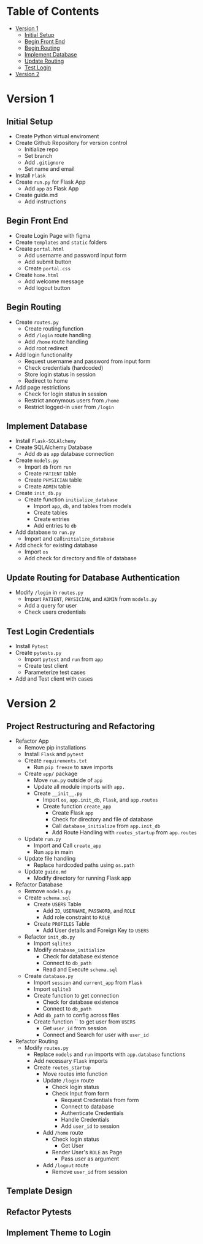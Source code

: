 # Table of Contents
- [Version 1](#version-1)
	- [Initial Setup](#initial-setup)
	- [Begin Front End](#begin-front-end)
	- [Begin Routing](#begin-routing)
	- [Implement Database](#implement-database)
	- [Update Routing](#update-routing-for-database-authentication)
	- [Test Login](#test-login-credentials)
- [Version 2](#version-2)

# Version 1

## Initial Setup

- Create Python virtual enviroment
- Create Github Repository for version control
	- Initialize repo
	- Set branch
	- Add `.gitignore`
	- Set name and email
- Install `Flask`
- Create `run.py` for Flask App
	- Add `app` as Flask App
- Create guide.md
	- Add instructions

## Begin Front End

- Create Login Page with figma
- Create `templates` and `static` folders
- Create `portal.html`
	- Add username and password input form
	- Add submit button
	- Create `portal.css`
- Create `home.html`
	- Add welcome message
	- Add logout button

## Begin Routing

- Create `routes.py`
	- Create routing function
	- Add `/login` route handling
	- Add `/home` route handling
	- Add root redirect
- Add login functionality
	- Request username and password from input form
	- Check credentials (hardcoded)
	- Store login status in session
	- Redirect to home
- Add page restrictions
	- Check for login status in session
	- Restrict anonymous users from `/home`
	- Restrict logged-in user from `/login`

## Implement Database

- Install `Flask-SQLAlchemy`
- Create SQLAlchemy Database
	- Add `db` as `app` database connection
- Create `models.py`
	- Import `db` from `run`
	- Create `PATIENT` table
	- Create `PHYSICIAN` table
	- Create `ADMIN` table
- Create `init_db.py`
	- Create function `initialize_database`
		- Import `app`, `db`, and tables from models
		- Create tables
		- Create entries
		- Add entries to `db`
- Add database to `run.py`
	- Import and call`initialize_database`
- Add check for existing database
	- Import `os`
	- Add check for directory and file of database

## Update Routing for Database Authentication

- Modify `/login` in `routes.py`
	- Import `PATIENT`, `PHYSICIAN`, and `ADMIN` from `models.py`
	- Add a query for user
	- Check users credentials

## Test Login Credentials

- Install `Pytest`
- Create `pytests.py`
	- Import `pytest` and `run` from `app`
	- Create test client
	- Parameterize test cases
- Add and Test client with cases

# Version 2

## Project Restructuring and Refactoring

- Refactor App
	- Remove pip installations
	- Install `Flask` and `pytest`
	- Create `requirements.txt`
		- Run `pip freeze` to save imports
	- Create `app/` package
		- Move `run.py` outside of `app`
		- Update all module imports with `app.`
		- Create `__init__.py`
			- Import `os`, `app.init_db`, `Flask`, and `app.routes`
			- Create function `create_app`
				- Create Flask `app`
				- Check for directory and file of database
				- Call `database_initialize` from `app.init_db`
				- Add Route Handling with `routes_startup` from `app.routes`
	- Update `run.py`
		- Import and Call `create_app`
		- Run `app` in main
	- Update file handling
		- Replace hardcoded paths using `os.path`
	- Update `guide.md`
		- Modify directory for running Flask app
- Refactor Database
	- Remove `models.py`
	- Create `schema.sql`
		- Create `USERS` Table
			- Add `ID`, `USERNAME`, `PASSWORD`, and `ROLE`
			- Add role constraint to `ROLE`
		- Create `PROFILES` Table
			- Add User details and Foreign Key to `USERS`
	- Refactor `init_db.py`
		- Import `sqlite3`
		- Modify `database_initialize`
			- Check for database existence
			- Connect to `db_path`
			- Read and Execute `schema.sql`
	- Create `database.py`
		- Import `session` and `current_app` from `Flask`
		- Import `sqlite3`
		- Create function to get connection
			- Check for database existence
			- Connect to `db_path`
		- Add `db_path` to config across files
		- Create function `` to get user from `USERS`
			- Get `user_id` from session
			- Connect and Search for user with `user_id`
- Refactor Routing
	- Modify `routes.py`
		- Replace `models` and `run` imports with `app.database` functions
		- Add necessary `Flask` imports
		- Create `routes_startup`
			- Move routes into function
			- Update `/login` route
				- Check login status
				- Check Input from form
					- Request Credentials from form
					- Connect to database
					- Authenticate Credentials
					- Handle Credentials
					- Add `user_id` to session
			- Add `/home` route
				- Check login status
					- Get User
				- Render User's `ROLE` as Page
					- Pass user as argument
			- Add `/logout` route
				- Remove `user_id` from session

## Template Design

## Refactor Pytests

## Implement Theme to Login
